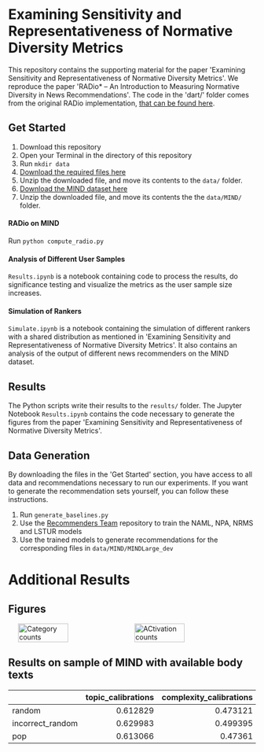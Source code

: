 # Examining Sensitivity and Representativeness of Normative Diversity Metrics

This repository contains the supporting material for the paper 'Examining Sensitivity and Representativeness of Normative Diversity Metrics'. We reproduce the paper 'RADio* – An Introduction to Measuring Normative Diversity in News Recommendations'. The code in the 'dart/' folder comes from the original RADio implementation, [that can be found here](https://github.com/svrijenhoek/RADio). 

## Get Started

1. Download this repository
2. Open your Terminal in the directory of this repository
3. Run ```mkdir data```
4. [Download the required files here](https://www.dropbox.com/scl/fi/ywvdjb6g6fq9igdjz34cc/data.zip?rlkey=o1n90ipkkdrhslryjxf8xt401&st=8ipbz0lh&dl=0)
5. Unzip the downloaded file, and move its contents to the ```data/``` folder.
6. [Download the MIND dataset here](https://msnews.github.io/)
7. Unzip the downloaded file, and move its contents the the ```data/MIND/``` folder.

#### RADio on MIND

Run ```python compute_radio.py```

#### Analysis of Different User Samples

```Results.ipynb``` is a notebook containing code to process the results, do significance testing and visualize the metrics as the user sample size increases.

#### Simulation of Rankers

```Simulate.ipynb``` is a notebook containing the simulation of different rankers with a shared distribution as mentioned in 'Examining Sensitivity and Representativeness of Normative Diversity Metrics'. It also contains an analysis of the output of different news recommenders on the MIND dataset.

## Results

The Python scripts write their results to the ```results/``` folder. The Jupyter Notebook ```Results.ipynb``` contains the code necessary to generate the figures from the paper 'Examining Sensitivity and Representativeness of Normative Diversity Metrics'.

## Data Generation

By downloading the files in the 'Get Started' section, you have access to all data and recommendations necessary to run our experiments. If you want to generate the recommendation sets yourself, you can follow these instructions.

1. Run ```generate_baselines.py```
2. Use the [Recommenders Team](https://github.com/recommenders-team/recommenders) repository to train the NAML, NPA, NRMS and LSTUR models
3. Use the trained models to generate recommendations for the corresponding files in ```data/MIND/MINDLarge_dev```

# Additional Results

## Figures

<div style="display: flex; justify-content: center; align-items: center; gap: 10px;">
    <img src="results/category_counts.png" alt="Category counts" width="45%">
    <img src="results/activation_counts.png" alt="ACtivation counts" width="45%">
</div>

## Results on sample of MIND with available body texts

|                  |   topic_calibrations |   complexity_calibrations |   fragmentations |   activations |   representations |   ndcg_values |
|:-----------------|---------------------:|--------------------------:|-----------------:|--------------:|------------------:|--------------:|
| random           |             0.612829 |                  0.473121 |         0.574202 |      0.280122 |          0.236508 |      0.230426 |
| incorrect_random |             0.629983 |                  0.499395 |         0.583904 |      0.319876 |          0.268683 |      0.228604 |
| pop              |             0.613066 |                  0.47361  |         0.591352 |      0.279849 |          0.232561 |      0.226078 |
